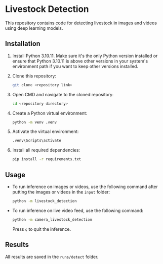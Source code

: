 # Livestock Detection

This repository contains code for detecting livestock in images and videos using deep learning models.

## Installation

1. Install Python 3.10.11. Make sure it's the only Python version installed or ensure that Python 3.10.11 is above other versions in your system's environment path if you want to keep other versions installed.

2. Clone this repository:

    ```bash
    git clone <repository link>
    ```

3. Open CMD and navigate to the cloned repository:

    ```bash
    cd <repository directory>
    ```

4. Create a Python virtual environment:

    ```bash
    python -m venv .venv
    ```

5. Activate the virtual environment:

    ```bash
    .venv\Scripts\activate
    ```

6. Install all required dependencies:

    ```bash
    pip install -r requirements.txt
    ```

## Usage

- To run inference on images or videos, use the following command after putting the images or videos in the `input` folder:

    ```bash
    python -m livestock_detection
    ```

- To run inference on live video feed, use the following command:

    ```bash
    python -m camera_livestock_detection
    ```

    Press `q` to quit the inference.

## Results

All results are saved in the `runs/detect` folder.
